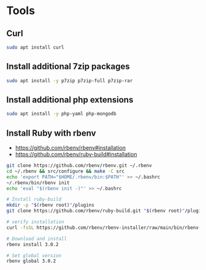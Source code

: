 # Tools

## Curl

```bash
sudo apt install curl
```

## Install additional 7zip packages

```bash
sudo apt install -y p7zip p7zip-full p7zip-rar
```

## Install additional php extensions

```bash
sudo apt install -y php-yaml php-mongodb
```

## Install Ruby with rbenv

* https://github.com/rbenv/rbenv#installation
* https://github.com/rbenv/ruby-build#installation

```bash
git clone https://github.com/rbenv/rbenv.git ~/.rbenv
cd ~/.rbenv && src/configure && make -C src
echo 'export PATH="$HOME/.rbenv/bin:$PATH"' >> ~/.bashrc
~/.rbenv/bin/rbenv init
echo 'eval "$(rbenv init -)"' >> ~/.bashrc

# Install ruby-build
mkdir -p "$(rbenv root)"/plugins
git clone https://github.com/rbenv/ruby-build.git "$(rbenv root)"/plugins/ruby-build

# verify installation
curl -fsSL https://github.com/rbenv/rbenv-installer/raw/main/bin/rbenv-doctor | bash

# Download and install
rbenv install 3.0.2

# Set global version
rbenv global 3.0.2
```
